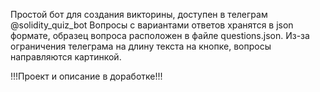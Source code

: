 Простой бот для создания викторины, доступен в телеграм @solidity_quiz_bot
Вопросы с вариантами ответов хранятся в json формате, образец вопроса расположен в файле questions.json.
Из-за ограничения телеграма на длину текста на кнопке, вопросы направляются картинкой.

!!!Проект и описание в доработке!!!
